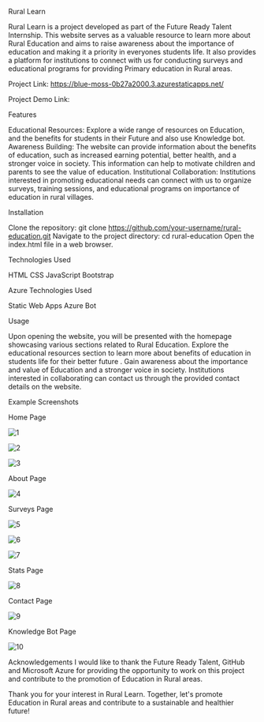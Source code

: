 Rural Learn

Rural Learn is a project developed as part of the Future Ready Talent Internship. This website serves as a valuable resource to learn more about Rural Education and aims to raise awareness about the importance of education and making it a priority in everyones students life. It also provides a platform for institutions to connect with us for conducting surveys and educational programs for providing Primary education in Rural areas.

Project Link: https://blue-moss-0b27a2000.3.azurestaticapps.net/

Project Demo Link: 

Features

Educational Resources: Explore a wide range of resources on Education, and the benefits for students in their Future and also use Knowledge bot.
Awareness Building: The website can provide information about the benefits of education, such as increased earning potential, better health, and a stronger voice in society. This information can help to motivate children and parents to see the value of education.
Institutional Collaboration: Institutions interested in promoting educational needs can connect with us to organize surveys, training sessions, and educational programs on importance of education in rural villages.

Installation

Clone the repository: git clone https://github.com/your-username/rural-education.git
Navigate to the project directory: cd rural-education
Open the index.html file in a web browser.

Technologies Used

HTML
CSS
JavaScript
Bootstrap

Azure Technologies Used

Static Web Apps
Azure Bot

Usage

Upon opening the website, you will be presented with the homepage showcasing various sections related to Rural Education.
Explore the educational resources section to learn more about benefits of education in students life for their better future .
Gain awareness about the importance and value of Education and a stronger voice in society.
Institutions interested in collaborating can contact us through the provided contact details on the website.

Example Screenshots

Home Page

![1](https://github.com/MonikaBadam/Rural-Education/assets/126134987/4d9ccc3f-462b-46db-96ad-b5f4d04b780b)


![2](https://github.com/MonikaBadam/Rural-Education/assets/126134987/90742854-259c-48dc-9751-a71de19f872b)


![3](https://github.com/MonikaBadam/Rural-Education/assets/126134987/517b77cf-9174-4751-a774-c7eb3d4aef34)



About Page

![4](https://github.com/MonikaBadam/Rural-Education/assets/126134987/c0de4efe-8d1b-4a29-abf1-6f2a9883ec8f)


Surveys Page

![5](https://github.com/MonikaBadam/Rural-Education/assets/126134987/b9d9809b-5fb9-4657-9d13-2f7a755868bb)


![6](https://github.com/MonikaBadam/Rural-Education/assets/126134987/04ca0dd7-1e01-4ac4-bf7d-54b51f79a3e9)



![7](https://github.com/MonikaBadam/Rural-Education/assets/126134987/55ee20b4-a86f-44f5-b02f-87e04ffeeb2f)



Stats Page


![8](https://github.com/MonikaBadam/Rural-Education/assets/126134987/c693cbfd-1a95-4d69-b434-3a838d16ff4a)



Contact Page

![9](https://github.com/MonikaBadam/Rural-Education/assets/126134987/7a479f1c-0a76-49ef-84d7-a7a7f25cfb9d)


Knowledge Bot Page


![10](https://github.com/MonikaBadam/Rural-Education/assets/126134987/f875da01-4843-431d-a66f-d123edc40a4b)


Acknowledgements
I would like to thank the Future Ready Talent, GitHub and Microsoft Azure for providing the opportunity to work on this project and contribute to the promotion of Education in Rural areas.

Thank you for your interest in Rural Learn. Together, let's promote Education in Rural areas and contribute to a sustainable and healthier future!
